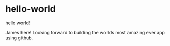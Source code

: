 # hello-world
hello world!

James here! Looking forward to building the worlds most amazing ever app using github.

